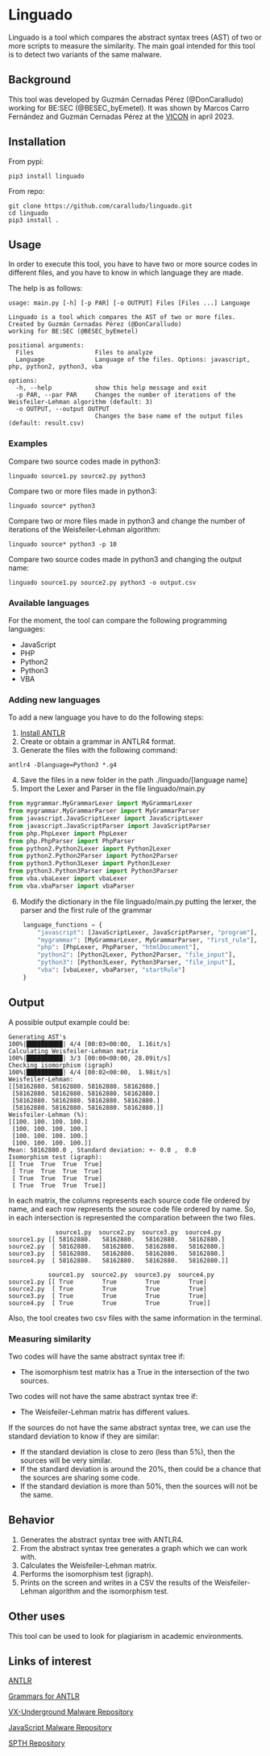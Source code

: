 # Linguado
Linguado is a tool which compares the abstract syntax trees (AST) of two or more scripts to measure the similarity. The 
main goal intended for this tool is to detect two variants of the same malware.

## Background
This tool was developed by Guzmán Cernadas Pérez (@DonCaralludo) working for BE:SEC (@BESEC_byEmetel). It was shown by 
Marcos Carro Fernández and Guzmán Cernadas Pérez at the [VICON](https://vicon.gal/) in april 2023.

## Installation

From pypi:

```
pip3 install linguado
```

From repo:

```
git clone https://github.com/caralludo/linguado.git
cd linguado
pip3 install .
```

## Usage
In order to execute this tool, you have to have two or more source codes in different files, and you have to know in 
which language they are made.

The help is as follows:
```
usage: main.py [-h] [-p PAR] [-o OUTPUT] Files [Files ...] Language

Linguado is a tool which compares the AST of two or more files. Created by Guzmán Cernadas Pérez (@DonCaralludo)
working for BE:SEC (@BESEC_byEmetel)

positional arguments:
  Files                 Files to analyze
  Language              Language of the files. Options: javascript, php, python2, python3, vba

options:
  -h, --help            show this help message and exit
  -p PAR, --par PAR     Changes the number of iterations of the Weisfeiler-Lehman algorithm (default: 3)
  -o OUTPUT, --output OUTPUT
                        Changes the base name of the output files (default: result.csv)
```

### Examples
Compare two source codes made in python3:
```
linguado source1.py source2.py python3
```

Compare two or more files made in python3:
```
linguado source* python3
```

Compare two or more files made in python3 and change the number of iterations of the Weisfeiler-Lehman algorithm:
```
linguado source* python3 -p 10
```

Compare two source codes made in python3 and changing the output name:
```
linguado source1.py source2.py python3 -o output.csv
```

### Available languages
For the moment, the tool can compare the following programming languages:
* JavaScript
* PHP
* Python2
* Python3
* VBA

### Adding new languages
To add a new language you have to do the following steps:
1. [Install ANTLR](https://www.antlr.org/download.html)
2. Create or obtain a grammar in ANTLR4 format.
3. Generate the files with the following command:
```
antlr4 -Dlanguage=Python3 *.g4
```
4. Save the files in a new folder in the path ./linguado/\[language name\]
5. Import the Lexer and Parser in the file linguado/main.py
```python
from mygrammar.MyGrammarLexer import MyGrammarLexer
from mygrammar.MyGrammarParser import MyGrammarParser
from javascript.JavaScriptLexer import JavaScriptLexer
from javascript.JavaScriptParser import JavaScriptParser
from php.PhpLexer import PhpLexer
from php.PhpParser import PhpParser
from python2.Python2Lexer import Python2Lexer
from python2.Python2Parser import Python2Parser
from python3.Python3Lexer import Python3Lexer
from python3.Python3Parser import Python3Parser
from vba.vbaLexer import vbaLexer
from vba.vbaParser import vbaParser
```
6. Modify the dictionary in the file linguado/main.py putting the lerxer, the parser and the first rule of the grammar
```python
    language_functions = {
        "javascript": [JavaScriptLexer, JavaScriptParser, "program"],
        "mygrammar": [MyGrammarLexer, MyGrammarParser, "first_rule"],
        "php": [PhpLexer, PhpParser, "htmlDocument"],
        "python2": [Python2Lexer, Python2Parser, "file_input"],
        "python3": [Python3Lexer, Python3Parser, "file_input"],
        "vba": [vbaLexer, vbaParser, "startRule"]
    }
```

## Output
A possible output example could be:
```
Generating AST's
100%|██████████| 4/4 [00:03<00:00,  1.16it/s]
Calculating Weisfeiler-Lehman matrix
100%|██████████| 3/3 [00:00<00:00, 28.09it/s]
Checking isomorphism (igraph)
100%|██████████| 4/4 [00:02<00:00,  1.98it/s]
Weisfeiler-Lehman:
[[58162880. 58162880. 58162880. 58162880.]
 [58162880. 58162880. 58162880. 58162880.]
 [58162880. 58162880. 58162880. 58162880.]
 [58162880. 58162880. 58162880. 58162880.]]
Weisfeiler-Lehman (%):
[[100. 100. 100. 100.]
 [100. 100. 100. 100.]
 [100. 100. 100. 100.]
 [100. 100. 100. 100.]]
Mean: 58162880.0 , Standard deviation: +- 0.0 ,  0.0
Isomorphism test (igraph):
[[ True  True  True  True]
 [ True  True  True  True]
 [ True  True  True  True]
 [ True  True  True  True]]
```

In each matrix, the columns represents each source code file ordered by name, and each row represents the source code 
file ordered by name. So, in each intersection is represented the comparation between the two files.

```
             source1.py  source2.py  source3.py  source4.py
source1.py [[ 58162880.   58162880.   58162880.   58162880.]
source2.py  [ 58162880.   58162880.   58162880.   58162880.]
source3.py  [ 58162880.   58162880.   58162880.   58162880.]
source4.py  [ 58162880.   58162880.   58162880.   58162880.]]
```

```
           source1.py  source2.py  source3.py  source4.py
source1.py [[ True        True        True        True]
source2.py  [ True        True        True        True]
source3.py  [ True        True        True        True]
source4.py  [ True        True        True        True]]
```

Also, the tool creates two csv files with the same information in the terminal.

### Measuring similarity
Two codes will have the same abstract syntax tree if:
* The isomorphism test matrix has a True in the intersection of the two sources.

Two codes will not have the same abstract syntax tree if:
* The Weisfeiler-Lehman matrix has different values.

If the sources do not have the same abstract syntax tree, we can use the standard deviation to know if they are similar:
* If the standard deviation is close to zero (less than 5%), then the sources will be very similar.
* If the standard deviation is around the 20%, then could be a chance that the sources are sharing some code.
* If the standard deviation is more than 50%, then the sources will not be the same.

## Behavior
1. Generates the abstract syntax tree with ANTLR4.
2. From the abstract syntax tree generates a graph which we can work with.
3. Calculates the Weisfeiler-Lehman matrix.
4. Performs the isomorphism test (igraph).
5. Prints on the screen and writes in a CSV the results of the Weisfeiler-Lehman algorithm and the isomorphism test.

## Other uses
This tool can be used to look for plagiarism in academic environments.


## Links of interest
[ANTLR](https://www.antlr.org/)

[Grammars for ANTLR](https://github.com/antlr/grammars-v4)

[VX-Underground Malware Repository](https://github.com/vxunderground/MalwareSourceCode)

[JavaScript Malware Repository](https://github.com/HynekPetrak/javascript-malware-collection)

[SPTH Repository](https://github.com/SPTHvx/SPTH)
